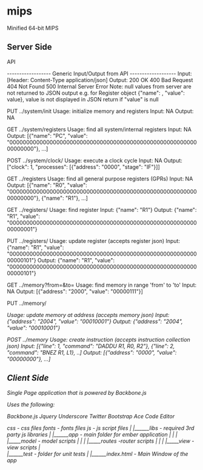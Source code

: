 mips
====

Minified 64-bit MIPS


Server Side
------------------------------

API

------------------   Generic Input/Output from API   -------------------
Input: [Header: Content-Type application/json]
Output: 200 OK
        400 Bad Request
        404 Not Found
        500 Internal Server Error
Note: null values from server are not returned to JSON output
e.g. for Register object {"name": <name>, "value": value}, value is not displayed in JSON return if "value" is null


PUT     ../system/init
Usage:  initialize memory and registers
Input:  NA
Output: NA

GET     ../system/registers
Usage:  find all system/internal registers
Input:  NA
Output: [{"name": "PC", "value": "0000000000000000000000000000000000000000000000000000000000000000"}, ...]

POST    ../system/clock/<cycle>
Usage:  execute a clock cycle
Input:  NA
Output: ["clock": 1, "processes": [{"address": "0000", "stage": "IF"}]]


GET     ../registers
Usage:  find all general purpose registers (GPRs)
Input:  NA
Output: [{"name": "R0", "value": "0000000000000000000000000000000000000000000000000000000000000000"}, {"name": "R1"}, ...]


GET     ../registers/<id>
Usage:  find register
Input:  {"name": "R1"}
Output: {"name": "R1", "value": "0000000000000000000000000000000000000000000000000000000000000001"}


PUT     ../registers/<id> 
Usage:  update register (accepts register json)
Input:  {"name": "R1", "value": "0000000000000000000000000000000000000000000000000000000000000101"}
Output: {"name": "R1", "value": "0000000000000000000000000000000000000000000000000000000000000101"}


GET     ../memory?from=<startAddress>&to=<endAddress>
Usage:  find memory in range 'from' to 'to'
Input:  NA
Output: [{"address": "2000", "value": "00000111"}]


PUT     ../memory/<address>
Usage:  update memory at address (accepts memory json)
Input:  {"address": "2004", "value": "00010001"}
Output: {"address": "2004", "value": "00010001"}


POST    ../memory
Usage:  create instruction (accepts instruction collection json)
Input:  [{"line": 1, "command": "DADDU R1, R0, R2"}, {"line": 2, "command": "BNEZ R1, L1}, ..]
Output: [{"address": "0000", "value": "00000000"}, ...]


Client Side
------------------------------
Single Page application that is powered by Backbone.js

Uses the following:

Backbone.js
Jquery
Underscore
Twitter Bootstrap
Ace Code Editor

css - css files
fonts - fonts files
js - js script files
|
|______libs - required 3rd party js libraries
|
|______app - main folder for ember application 
|        |
|        |_____model - model scripts
|        |
|        |_____routes -router scripts
|        |
|        |_____view - view scripts
|        
|______test - folder for unit tests
|
|______index.html - Main Window of the app
